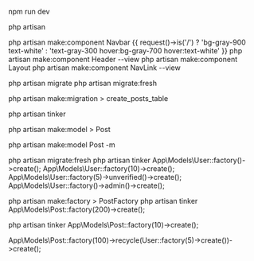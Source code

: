 <!-- Start -->
npm run dev

php artisan
<!-- View - Component -->
php artisan make:component Navbar
{{ request()->is('/') ? 'bg-gray-900 text-white' : 'text-gray-300 hover:bg-gray-700 hover:text-white' }}
php artisan make:component Header --view
php artisan make:component Layout
php artisan make:component NavLink --view

<!-- Database -->
php artisan migrate
php artisan migrate:fresh
<!-- Buat database -->
php artisan make:migration > create_posts_table

php artisan tinker

<!-- Model -->
php artisan make:model > Post
<!-- Model dan Migrate-->
php artisan make:model Post -m


<!-- Factory -->
php artisan migrate:fresh
php artisan tinker
App\Models\User::factory()->create();
App\Models\User::factory(10)->create();
App\Models\User::factory(5)->unverified()->create();
App\Models\User::factory()->admin()->create();

php artisan make:factory > PostFactory
php artisan tinker
App\Models\Post::factory(200)->create();


php artisan tinker
App\Models\Post::factory(10)->create();

App\Models\Post::factory(100)->recycle(User::factory(5)->create())->create();
